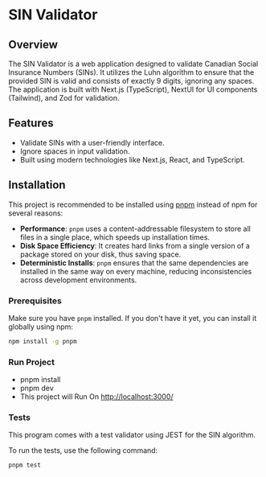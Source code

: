 # SIN Validator

## Overview

The SIN Validator is a web application designed to validate Canadian Social Insurance Numbers (SINs). It utilizes the Luhn algorithm to ensure that the provided SIN is valid and consists of exactly 9 digits, ignoring any spaces. The application is built with Next.js (TypeScript), NextUI for UI components (Tailwind), and Zod for validation.

## Features

- Validate SINs with a user-friendly interface.
- Ignore spaces in input validation.
- Built using modern technologies like Next.js, React, and TypeScript.

## Installation

This project is recommended to be installed using [pnpm](https://pnpm.io/) instead of npm for several reasons:

- **Performance**: `pnpm` uses a content-addressable filesystem to store all files in a single place, which speeds up installation times.
- **Disk Space Efficiency**: It creates hard links from a single version of a package stored on your disk, thus saving space.
- **Deterministic Installs**: `pnpm` ensures that the same dependencies are installed in the same way on every machine, reducing inconsistencies across development environments.

### Prerequisites

Make sure you have `pnpm` installed. If you don't have it yet, you can install it globally using npm:

```bash
npm install -g pnpm
```

### Run Project

- pnpm install
- pnpm dev
- This project will Run On [http://localhost:3000/](http://localhost:3000/)

### Tests

This program comes with a test validator using JEST for the SIN algorithm.

To run the tests, use the following command:

```bash
pnpm test
```
